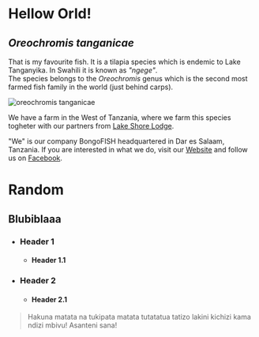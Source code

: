 # Hellow Orld!

## _Oreochromis tanganicae_

That is my favourite fish. It is a tilapia species which is endemic to Lake Tanganyika. In Swahili it is known as *"ngege"*.   
The species belongs to the _Oreochromis_ genus which is the second most farmed fish family in the world (just behind carps).

![_oreochromis tanganicae_](https://upload.wikimedia.org/wikipedia/commons/7/7e/Oreochromis_tanganicae_%28G%C3%BCnther%29.jpg)

We have a farm in the West of Tanzania, where we farm this species togheter with our partners from [Lake Shore Lodge](https://lakeshoretz.com/).

"We" is our company BongoFISH headquartered in Dar es Salaam, Tanzania. If you are interested in what we do, visit our [Website](https://bongofish.net/) and follow us on [Facebook](https://www.facebook.com/BongoFishTanzania/).


# Random

## Blubiblaaa
* ### Header 1
  * #### Header 1.1
* ### Header 2
  * #### Header 2.1

> Hakuna matata na tukipata matata tutatatua tatizo lakini kichizi kama ndizi mbivu!
> Asanteni sana!

